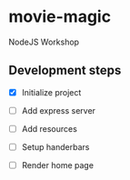 # movie-magic
NodeJS Workshop

## Development steps

- [x] Initialize project
- [ ] Add express server
- [ ] Add resources
- [ ] Setup handerbars
- [ ] Render home page

